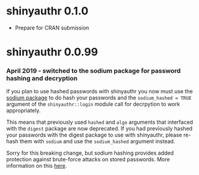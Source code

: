 # shinyauthr 0.1.0

* Prepare for CRAN submission

# shinyauthr 0.0.99

### April 2019 - switched to the sodium package for password hashing and decryption

If you plan to use hashed passwords with shinyauthr you now must use the [sodium package](https://github.com/jeroen/sodium) to do hash your passwords and the `sodium_hashed = TRUE` argument of the `shinyauthr::login` module call for decrpytion to work appropriately.

This means that previously used `hashed` and `algo` arguments that interfaced with the `digest` package are now deprecated. If you had previously hashed your passwords with the digest package to use with shinyauthr, please re-hash them with `sodium` and use the `sodium_hashed` argument instead. 

Sorry for this breaking change, but sodium hashing provides added protection against brute-force attacks on stored passwords. More information on this [here](https://download.libsodium.org/doc/password_hashing/).
